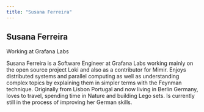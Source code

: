 ```yaml
---
title: "Susana Ferreira"
---
```

## Susana Ferreira

Working at Grafana Labs

Susana Ferreira is a Software Engineer at Grafana Labs working mainly on the open source project Loki and also as a contributor for Mimir. Enjoys distributed systems and parallel computing as well as understanding complex topics by explaining them in simpler terms with the Feynman technique. Originally from Lisbon Portugal and now living in Berlin Germany, loves to travel, spending time in Nature and building Lego sets. Is currently still in the process of improving her German skills.
